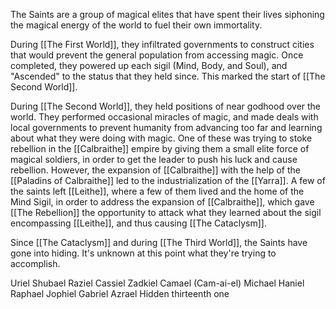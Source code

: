The Saints are a group of magical elites that have spent their lives siphoning the magical energy of the world to fuel their own immortality. 

During [[The First World]], they infiltrated governments to construct cities that would prevent the general population from accessing magic. Once completed, they powered up each sigil (Mind, Body, and Soul), and "Ascended" to the status that they held since. This marked the start of [[The Second World]].

During [[The Second World]], they held positions of near godhood over the world. They performed occasional miracles of magic, and made deals with local governments to prevent humanity from advancing too far and learning about what they were doing with magic. One of these was trying to stoke rebellion in the [[Calbraithe]] empire by giving them a small elite force of magical soldiers, in order to get the leader to push his luck and cause rebellion. However, the expansion of [[Calbraithe]] with the help of the [[Paladins of Calbraithe]] led to the industrialization of the [[Yarra]]. A few of the saints left [[Leithe]], where a few of them lived and the home of the Mind Sigil, in order to address the expansion of [[Calbraithe]], which gave [[The Rebellion]] the opportunity to attack what they learned about the sigil encompassing [[Leithe]], and thus causing [[The Cataclysm]].

Since [[The Cataclysm]] and during [[The Third World]], the Saints have gone into hiding. It's unknown at this point what they're trying to accomplish.

Uriel
Shubael
Raziel
Cassiel
Zadkiel
Camael (Cam-ai-el)
Michael
Haniel
Raphael
Jophiel
Gabriel
Azrael
Hidden thirteenth one